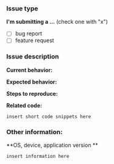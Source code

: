 <!--
We will close this issue if you don't provide the needed information.

Please remember, the github issues is __NOT__ for support requests and general questions. It is for bugs and feature requests only.
Please read https://github.com/tpphu/kittenTricks/blob/master/CONTRIBUTING.md and search
existing issues (both open and closed) prior to opening any new issue and ensure you follow the instructions therein.
-->

### Issue type

**I'm submitting a ...**  (check one with "x")

* [ ] bug report
* [ ] feature request

### Issue description

**Current behavior:**
<!-- Describe how the bug manifests. -->

**Expected behavior:**
<!-- Describe what the behavior would be without the bug. -->

**Steps to reproduce:**
<!--  Please explain the steps required to duplicate the issue, especially if you are able to provide a sample application. -->

**Related code:**
<!-- If you are able to illustrate the bug or feature request with an example, please provide a sample application. -->

```
insert short code snippets here
```

### Other information:

**OS, device, application version **
```
insert information here

```
